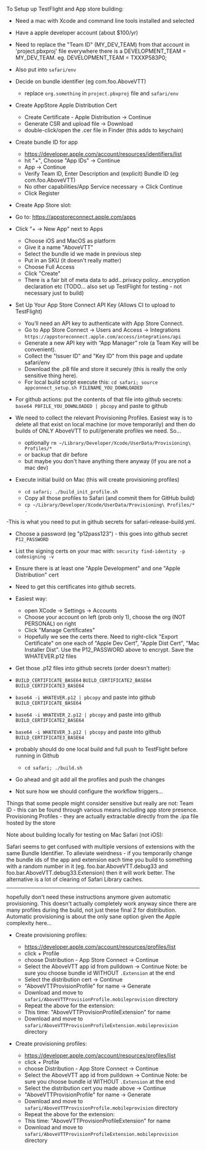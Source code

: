 To Setup up TestFlight and App store building:

- Need a mac with Xcode and command line tools installed and selected
- Have a apple developer account (about $100/yr)
- Need to replace the "Team ID" (MY_DEV_TEAM) from that account in 'project.pbxproj' file everywhere
  there is a DEVELOPMENT_TEAM = MY_DEV_TEAM.  eg. 	DEVELOPMENT_TEAM = TXXXP583P0;
- Also put into `safari/env`
- Decide on bundle identifier (eg com.foo.AboveVTT)
  - replace `org.something` in `project.pbxproj` file and `safari/env`
- Create AppStore Apple Distribution Cert
  - Create Certificate - Apple Distribution -> Continue
  - Generate CSR and upload file -> Download
  - double-click/open the .cer file in Finder (this adds to keychain)
- Create bundle ID for app
  - https://developer.apple.com/account/resources/identifiers/list
  - hit "+", Choose "App IDs" -> Continue
  - App -> Continue
  - Verify Team ID, Enter Description and (explicit) Bundle ID (eg com.foo.AboveVTT) 
  - No other capabilities/App Service necessary -> Click Continue
  - Click Register
- Create App Store slot:
- Go to: https://appstoreconnect.apple.com/apps
- Click "+ -> New App" next to Apps
  - Choose iOS and MacOS as platform
  - Give it a name "AboveVTT"
  - Select the bundle id we made in previous step
  - Put in an SKU (it doesn't really matter)
  - Choose Full Access
  - Click "Create"
  - There is a fair bit of meta data to add...privacy policy...encryption declaration etc
  (TODO... also set up TestFlight for testing - not necessary just to build)

- Set Up Your App Store Connect API Key (Allows CI to upload to TestFlight)
  - You’ll need an API key to authenticate with App Store Connect.
  - Go to App Store Connect → Users and Access → Integrations
     `https://appstoreconnect.apple.com/access/integrations/api`
  - Generate a new API key with “App Manager” role (a Team Key will be convenient).
  - Collect the "Issuer ID" and "Key ID" from this page and update safari/env
  - Download the .p8 file and store it securely (this is really the only sensitive thing here).
  - For local build script execute this:
      `cd safari; source appconnect_setup.sh FILENAME_YOU_DOWNLOADED`
 - For github actions: put the contents of that file into github secrets:
      `base64 P8FILE_YOU_DOWNLOADED | pbcopy` and paste to github

- We need to collect the relevant Provisioning Profiles.  Easiest way is to delete
  all that exist on local machine (or move temporarily) and then do builds of ONLY
  AboveVTT to pull/generate profiles we need. So...
  - optionally `rm ~/Library/Developer/Xcode/UserData/Provisioning\ Profiles/*`
  - or backup that dir before
  - but maybe you don't have anything there anyway (if you are not a mac dev)

- Execute initial build on Mac (this will create provisioning profiles)
  - `cd safari; ./build_init_profile.sh`
  - Copy all those profiles to Safari (and commit them for GitHub build)
  - `cp ~/Library/Developer/Xcode/UserData/Provisioning\ Profiles/* .`

-This is what you need to put in github secrets for safari-release-build.yml.
 - Choose a password (eg "p12pass123") - this goes into github secret `P12_PASSWORD`
 - List the signing certs on your mac with:
     `security find-identity -p codesigning -v`
 - Ensure there is at least one "Apple Development" and one "Apple Distribution" cert
 - Need to get this certificates into github secrets.
 - Easiest way:
    - open XCode -> Settings -> Accounts
    - Choose your account on left (prob only 1), choose the org (NOT PERSONAL) on right
    - Click "Manage Certificates"
    -   Hopefully we see the certs there.  Need to right-click "Export Certificate" on
        one each of "Apple Dev Cert", "Apple Dist Cert", "Mac Installer Dist". 
        Use the P12_PASSWORD above to encrypt.  Save the WHATEVER.p12 files
 - Get those .p12 files into github secrets (order doesn't matter):
 - `BUILD_CERTIFICATE_BASE64` `BUILD_CERTIFICATE2_BASE64` `BUILD_CERTIFICATE3_BASE64`
 - `base64 -i WHATEVER.p12 | pbcopy` and paste into github `BUILD_CERTIFICATE_BASE64`
 - `base64 -i WHATEVER_2.p12 | pbcopy` and paste into github `BUILD_CERTIFICATE2_BASE64`
 - `base64 -i WHATEVER_3.p12 | pbcopy` and paste into github `BUILD_CERTIFICATE3_BASE64` 

- probably should do one local build and full push to TestFlight before running in Github
  - `cd safari; ./build.sh`
- Go ahead and git add all the profiles and push the changes
- Not sure how we should configure the workflow triggers...


Things that some people might consider sensitive but really are not:
  Team ID - this can be found through various means including app store presence.
  Provisioning Profiles - they are actually extractable directly from the .ipa file hosted by the store

Note about building locally for testing on Mac Safari (not iOS):

Safari seems to get confused with multiple versions of extensions with
the same Bundle Identifier.  To alleviate weirdness - if you temporarily change
the bundle ids of the app and extension each time you build to
something with a random number in it (eg.  foo.bar.AboveVTT.debug33
and foo.bar.AboveVTT.debug33.Extension) then it will work better.  The
alternative is a lot of clearing of Safari Library caches.

----------------
hopefully don't need these instructions anymore given automatic provisioning.
This doesn't actually completely work anyway since there are many profiles during the build,
not just these final 2 for distribution.  Automatic provisioning is about the only sane
option given the Apple complexity here...


- Create provisioning profiles:
  - https://developer.apple.com/account/resources/profiles/list
  - click + Profile
  - choose Distribution - App Store Connect -> Continue
  - Select the AboveVTT app id from pulldown -> Continue
     Note: be sure you choose bundle id WITHOUT `.Extension` at the end
  - Select the distribution cert -> Continue
  - "AboveVTTProvisionProfile" for name -> Generate
  - Download and move to `safari/AboveVTTProvisionProfile.mobileprovision` directory
  - Repeat the above for the extension:
  - This time: "AboveVTTProvisionProfileExtension" for name
  - Download and move to `safari/AboveVTTProvisionProfileExtension.mobileprovision` directory  
  

  
   
  
  
  
- Create provisioning profiles:
  - https://developer.apple.com/account/resources/profiles/list
  - click + Profile
  - choose Distribution - App Store Connect -> Continue
  - Select the AboveVTT app id from pulldown -> Continue
     Note: be sure you choose bundle id WITHOUT `.Extension` at the end
  - Select the distribution cert you made above -> Continue
  - "AboveVTTProvisionProfile" for name -> Generate
  - Download and move to `safari/AboveVTTProvisionProfile.mobileprovision` directory
  - Repeat the above for the extension:
  - This time: "AboveVTTProvisionProfileExtension" for name
  - Download and move to `safari/AboveVTTProvisionProfileExtension.mobileprovision` directory  
